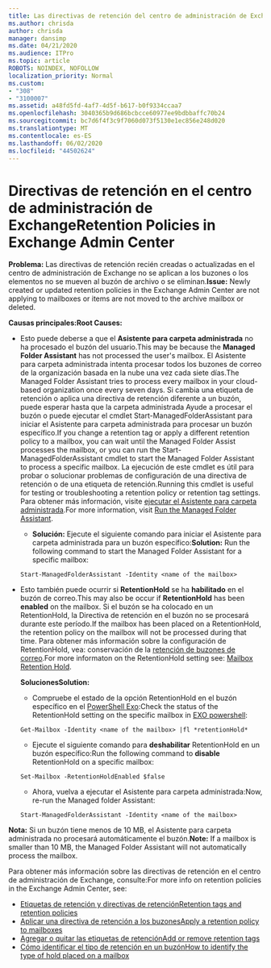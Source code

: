 ```yaml
---
title: Las directivas de retención del centro de administración de Exchange no funcionan
ms.author: chrisda
author: chrisda
manager: dansimp
ms.date: 04/21/2020
ms.audience: ITPro
ms.topic: article
ROBOTS: NOINDEX, NOFOLLOW
localization_priority: Normal
ms.custom:
- "308"
- "3100007"
ms.assetid: a48fd5fd-4af7-4d5f-b617-b0f9334ccaa7
ms.openlocfilehash: 3040365b9d686bcbcce60977ee9bdbbaffc70b24
ms.sourcegitcommit: bc7d6f4f3c9f7060d073f5130e1ec856e248d020
ms.translationtype: MT
ms.contentlocale: es-ES
ms.lasthandoff: 06/02/2020
ms.locfileid: "44502624"
---
```

# <a name="retention-policies-in-exchange-admin-center"></a><span data-ttu-id="9875f-102">Directivas de retención en el centro de administración de Exchange</span><span class="sxs-lookup"><span data-stu-id="9875f-102">Retention Policies in Exchange Admin Center</span></span>

 <span data-ttu-id="9875f-103">**Problema:** Las directivas de retención recién creadas o actualizadas en el centro de administración de Exchange no se aplican a los buzones o los elementos no se mueven al buzón de archivo o se eliminan.</span><span class="sxs-lookup"><span data-stu-id="9875f-103">**Issue:** Newly created or updated retention policies in the Exchange Admin Center are not applying to mailboxes or items are not moved to the archive mailbox or deleted.</span></span> 
  
 <span data-ttu-id="9875f-104">**Causas principales:**</span><span class="sxs-lookup"><span data-stu-id="9875f-104">**Root Causes:**</span></span>
  
- <span data-ttu-id="9875f-105">Esto puede deberse a que el **Asistente para carpeta administrada** no ha procesado el buzón del usuario.</span><span class="sxs-lookup"><span data-stu-id="9875f-105">This may be because the **Managed Folder Assistant** has not processed the user's mailbox.</span></span> <span data-ttu-id="9875f-106">El Asistente para carpeta administrada intenta procesar todos los buzones de correo de la organización basada en la nube una vez cada siete días.</span><span class="sxs-lookup"><span data-stu-id="9875f-106">The Managed Folder Assistant tries to process every mailbox in your cloud-based organization once every seven days.</span></span> <span data-ttu-id="9875f-107">Si cambia una etiqueta de retención o aplica una directiva de retención diferente a un buzón, puede esperar hasta que la carpeta administrada Ayude a procesar el buzón o puede ejecutar el cmdlet Start-ManagedFolderAssistant para iniciar el Asistente para carpeta administrada para procesar un buzón específico.</span><span class="sxs-lookup"><span data-stu-id="9875f-107">If you change a retention tag or apply a different retention policy to a mailbox, you can wait until the Managed Folder Assist processes the mailbox, or you can run the Start-ManagedFolderAssistant cmdlet to start the Managed Folder Assistant to process a specific mailbox.</span></span> <span data-ttu-id="9875f-108">La ejecución de este cmdlet es útil para probar o solucionar problemas de configuración de una directiva de retención o de una etiqueta de retención.</span><span class="sxs-lookup"><span data-stu-id="9875f-108">Running this cmdlet is useful for testing or troubleshooting a retention policy or retention tag settings.</span></span> <span data-ttu-id="9875f-109">Para obtener más información, visite [ejecutar el Asistente para carpeta administrada](https://msdn.microsoft.com/library/gg271153%28v=exchsrvcs.149%29.aspx#managedfolderassist).</span><span class="sxs-lookup"><span data-stu-id="9875f-109">For more information, visit [Run the Managed Folder Assistant](https://msdn.microsoft.com/library/gg271153%28v=exchsrvcs.149%29.aspx#managedfolderassist).</span></span>
    
  - <span data-ttu-id="9875f-110">**Solución:** Ejecute el siguiente comando para iniciar el Asistente para carpeta administrada para un buzón específico:</span><span class="sxs-lookup"><span data-stu-id="9875f-110">**Solution:** Run the following command to start the Managed Folder Assistant for a specific mailbox:</span></span>
    
  ```
  Start-ManagedFolderAssistant -Identity <name of the mailbox>
  ```

- <span data-ttu-id="9875f-111">Esto también puede ocurrir si **RetentionHold** se ha **habilitado** en el buzón de correo.</span><span class="sxs-lookup"><span data-stu-id="9875f-111">This may also be occur if **RetentionHold** has been **enabled** on the mailbox.</span></span> <span data-ttu-id="9875f-112">Si el buzón se ha colocado en un RetentionHold, la Directiva de retención en el buzón no se procesará durante este período.</span><span class="sxs-lookup"><span data-stu-id="9875f-112">If the mailbox has been placed on a RetentionHold, the retention policy on the mailbox will not be processed during that time.</span></span> <span data-ttu-id="9875f-113">Para obtener más información sobre la configuración de RetentionHold, vea: conservación de la [retención de buzones de correo](https://docs.microsoft.com/exchange/security-and-compliance/messaging-records-management/mailbox-retention-hold).</span><span class="sxs-lookup"><span data-stu-id="9875f-113">For more informaton on the RetentionHold setting see: [Mailbox Retention Hold](https://docs.microsoft.com/exchange/security-and-compliance/messaging-records-management/mailbox-retention-hold).</span></span>
    
    <span data-ttu-id="9875f-114">**Soluciones**</span><span class="sxs-lookup"><span data-stu-id="9875f-114">**Solution:**</span></span>
    
  - <span data-ttu-id="9875f-115">Compruebe el estado de la opción RetentionHold en el buzón específico en el [PowerShell Exo](https://docs.microsoft.com/powershell/exchange/exchange-online/connect-to-exchange-online-powershell/connect-to-exchange-online-powershell?view=exchange-ps):</span><span class="sxs-lookup"><span data-stu-id="9875f-115">Check the status of the RetentionHold setting on the specific mailbox in [EXO powershell](https://docs.microsoft.com/powershell/exchange/exchange-online/connect-to-exchange-online-powershell/connect-to-exchange-online-powershell?view=exchange-ps):</span></span>
    
  ```
  Get-Mailbox -Identity <name of the mailbox> |fl *retentionHold*
  ```

  - <span data-ttu-id="9875f-116">Ejecute el siguiente comando para **deshabilitar** RetentionHold en un buzón específico:</span><span class="sxs-lookup"><span data-stu-id="9875f-116">Run the following command to **disable** RetentionHold on a specific mailbox:</span></span>
    
  ```
  Set-Mailbox -RetentionHoldEnabled $false
  ```

  - <span data-ttu-id="9875f-117">Ahora, vuelva a ejecutar el Asistente para carpeta administrada:</span><span class="sxs-lookup"><span data-stu-id="9875f-117">Now, re-run the Managed folder Assistant:</span></span>
    
  ```
  Start-ManagedFolderAssistant -Identity <name of the mailbox>
  ```

 <span data-ttu-id="9875f-118">**Nota:** Si un buzón tiene menos de 10 MB, el Asistente para carpeta administrada no procesará automáticamente el buzón.</span><span class="sxs-lookup"><span data-stu-id="9875f-118">**Note:** If a mailbox is smaller than 10 MB, the Managed Folder Assistant will not automatically process the mailbox.</span></span>
 
<span data-ttu-id="9875f-119">Para obtener más información sobre las directivas de retención en el centro de administración de Exchange, consulte:</span><span class="sxs-lookup"><span data-stu-id="9875f-119">For more info on retention policies in the Exchange Admin Center, see:</span></span>
- [<span data-ttu-id="9875f-120">Etiquetas de retención y directivas de retención</span><span class="sxs-lookup"><span data-stu-id="9875f-120">Retention tags and retention policies</span></span>](https://docs.microsoft.com/exchange/security-and-compliance/messaging-records-management/retention-tags-and-policies)
- [<span data-ttu-id="9875f-121">Aplicar una directiva de retención a los buzones</span><span class="sxs-lookup"><span data-stu-id="9875f-121">Apply a retention policy to mailboxes</span></span>](https://docs.microsoft.com/exchange/security-and-compliance/messaging-records-management/apply-retention-policy)
- [<span data-ttu-id="9875f-122">Agregar o quitar las etiquetas de retención</span><span class="sxs-lookup"><span data-stu-id="9875f-122">Add or remove retention tags</span></span>](https://docs.microsoft.com/exchange/security-and-compliance/messaging-records-management/add-or-remove-retention-tags)
- [<span data-ttu-id="9875f-123">Cómo identificar el tipo de retención en un buzón</span><span class="sxs-lookup"><span data-stu-id="9875f-123">How to identify the type of hold placed on a mailbox</span></span>](https://docs.microsoft.com/microsoft-365/compliance/identify-a-hold-on-an-exchange-online-mailbox)
